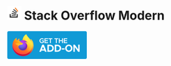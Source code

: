 # ![icon](https://raw.githubusercontent.com/chemtrails/stack-overflow-modern/master/32.png) Stack Overflow Modern

[![Firefox](https://raw.githubusercontent.com/chemtrails/stack-overflow-modern/master/ff.png)](https://addons.mozilla.org/en-US/firefox/addon/stack-overflow-modern/)